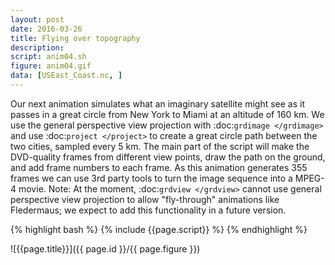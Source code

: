 ```yaml
---
layout: post
date: 2016-03-26
title: Flying over topography
description:
script: anim04.sh
figure: anim04.gif
data: [USEast_Coast.nc, ]
---
```


Our next animation simulates what an imaginary satellite might see as it
passes in a great circle from New York to Miami at an altitude of 160
km. We use the general perspective view projection with
:doc:`grdimage </grdimage>` and use
:doc:`project </project>` to create a great circle path
between the two cities, sampled every 5 km. The main part of the script
will make the DVD-quality frames from different view points, draw the
path on the ground, and add frame numbers to each frame. As this
animation generates 355 frames we can use 3rd party tools to turn the
image sequence into a MPEG-4 movie. Note: At the moment,
:doc:`grdview </grdview>` cannot use general perspective
view projection to allow "fly-through" animations like Fledermaus; we
expect to add this functionality in a future version.

{% highlight bash %}
{% include {{page.script}} %}
{% endhighlight %}

![{{page.title}}]({{ page.id }}/{{ page.figure }})

